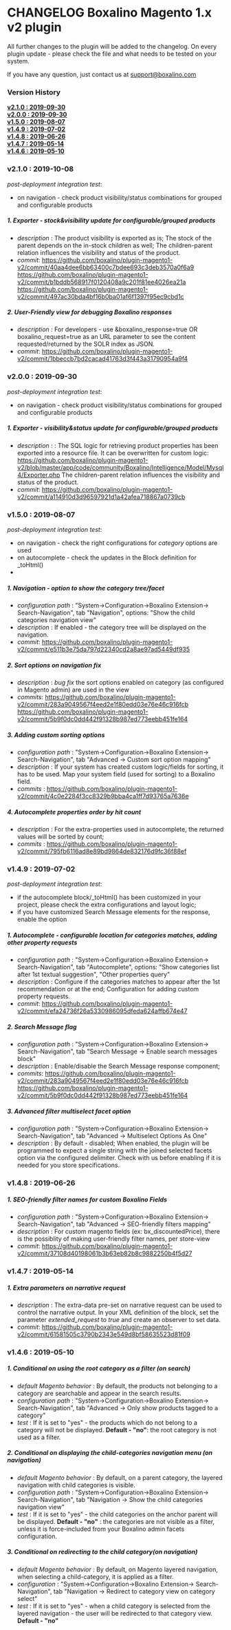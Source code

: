 # CHANGELOG Boxalino Magento 1.x v2 plugin 

All further changes to the plugin will be added to the changelog.
On every plugin update - please check the file and what needs to be tested on your system.

If you have any question, just contact us at support@boxalino.com

### Version History
**[v2.1.0 : 2019-09-30](#v2.1.0)**<br>
**[v2.0.0 : 2019-09-30](#v2.0.0)**<br>
**[v1.5.0 : 2019-08-07](#v1.5.0)**<br>
**[v1.4.9 : 2019-07-02](#v1.4.9)**<br>
**[v1.4.8 : 2019-06-26](#v1.4.8)**<br>
**[v1.4.7 : 2019-05-14](#v1.4.7)**<br>
**[v1.4.6 : 2019-05-10](#v1.4.6)**<br>

<a name="v2.1.0"></a>
### v2.1.0 : 2019-10-08
_post-deployment integration test_: 
* on navigation - check product visibility/status combinations for grouped and configurable products
 
##### 1. Exporter - stock&visibility update for configurable/grouped products
* _description_ : The product visibility is exported as is; The stock of the parent depends on the in-stock children as well; The children-parent relation influences the visibility and status of the product. 
* _commit_: https://github.com/boxalino/plugin-magento1-v2/commit/40aa4dee6bb63400c7bdee693c3deb3570a0f6a9
https://github.com/boxalino/plugin-magento1-v2/commit/b1bddb568917f0120408a9c201f81ee4026ea21a
https://github.com/boxalino/plugin-magento1-v2/commit/497ac30bda4bf16b0ba01af6f1397f95ec9cbd1c

##### 2. User-Friendly view for debugging Boxalino responses
* _description_ : For developers - use &boxalino_response=true OR boxalino_request=true as an URL parameter to see the content requested/returned by the SOLR index as JSON.
* _commit_: https://github.com/boxalino/plugin-magento1-v2/commit/1bbeccb7bd2cacad41763d3f443a31790954a9f4


<a name="v2.0.0"></a>
### v2.0.0 : 2019-09-30
_post-deployment integration test_: 
* on navigation - check product visibility/status combinations for grouped and configurable products

##### 1. Exporter - visibility&status update for configurable/grouped products
* _description_ : : The SQL logic for retrieving product properties has been exported into a resource file. 
It can be overwritten for custom logic: 
https://github.com/boxalino/plugin-magento1-v2/blob/master/app/code/community/Boxalino/Intelligence/Model/Mysql4/Exporter.php 
The children-parent relation influences the visibility and status of the product.
* _commit_: https://github.com/boxalino/plugin-magento1-v2/commit/a114910d3d96597921d1a42afea718867a0739cb



<a name="v1.5.0"></a>
### v1.5.0 : 2019-08-07
_post-deployment integration test_: 
* on navigation - check the right configurations for _category_ options are used
* on autocomplete - check the updates in the Block definition for _toHtml()
* 
##### 1. Navigation - option to show the category tree/facet
* *configuration path* : "System->Configuration->Boxalino Extension-> Search-Navigation", tab "Navigation", options: "Show the child categories navigation view"
* _description_ : If enabled - the category tree will be displayed on the navigation.
* _commit_: https://github.com/boxalino/plugin-magento1-v2/commit/e511b3e75da797d22340cd2a8ae97ad5449df935

##### 2. Sort options on navigation fix
* _description_ : *bug fix* the sort options enabled on category (as configured in Magento admin) are used in the view
* _commits_: https://github.com/boxalino/plugin-magento1-v2/commit/283a9049567f4eed2e1f80edd03e76e46c916fcb
https://github.com/boxalino/plugin-magento1-v2/commit/5b9f0dc0dd442f91328b987ed773eebb451fe164

##### 3. Adding custom sorting options
* *configuration path* : "System->Configuration->Boxalino Extension-> Search-Navigation", tab "Advanced -> Custom sort option mapping"
* _description_ : If your system has created custom logic/fields for sorting, it has to be used. Map your system field (used for sorting) to a Boxalino field.
* _commits_ : https://github.com/boxalino/plugin-magento1-v2/commit/4c0e2284f3cc8329b9bba4ca1ff7d93765a7636e

##### 4. Autocomplete properties order by hit count
* _description_ : For the extra-properties used in autocomplete, the returned values will be sorted by count;
* _commits_ : https://github.com/boxalino/plugin-magento1-v2/commit/795fb6116ad8e89bd9864de832176d9fc36f88ef


<a name="v1.4.9"></a>
### v1.4.9 : 2019-07-02
_post-deployment integration test_: 
* if the autocomplete block/_toHtml() has been customized in your project, please check the extra configurations and layout logic;
* if you have customized Search Message elements for the response, enable the option
##### 1. Autocomplete - configurable location for categories matches, adding other property requests
* *configuration path* : "System->Configuration->Boxalino Extension-> Search-Navigation", tab "Autocomplete", options: "Show categories list after 1st textual suggestion", "Other properties query"
* _description_ : Configure if the categories matches to appear after the 1st recommendation or at the end; Configuration for adding custom property requests.
* _commit_: https://github.com/boxalino/plugin-magento1-v2/commit/efa24736f26a5330986095dfeda624affb674e47

##### 2. Search Message flag 
* *configuration path* : "System->Configuration->Boxalino Extension-> Search-Navigation", tab "Search Message -> Enable search messages block"
* _description_ : Enable/disable the Search Message response component;
* _commits_: https://github.com/boxalino/plugin-magento1-v2/commit/283a9049567f4eed2e1f80edd03e76e46c916fcb
https://github.com/boxalino/plugin-magento1-v2/commit/5b9f0dc0dd442f91328b987ed773eebb451fe164

##### 3. Advanced filter multiselect facet option 
* *configuration path* : "System->Configuration->Boxalino Extension-> Search-Navigation", tab "Advanced -> Multiselect Options As One"
* _description_ : By default - disabled; When enabled, the plugin will be programmed to expect a single string with the joined selected facets option via the configured delimiter. Check with us before enabling if it is needed for you store specifications.


<a name="v1.4.8"></a>
### v1.4.8 : 2019-06-26
##### 1. SEO-friendly filter names for custom Boxalino Fields
* *configuration path* : "System->Configuration->Boxalino Extension-> Search-Navigation", tab "Advanced -> SEO-friendly filters mapping"
* _description_ : For custom magento fields (ex: bx_discountedPrice), there is the possiblity of making user-friendly filter names, per store-view
* _commit_: https://github.com/boxalino/plugin-magento1-v2/commit/37108d40198061b3b63eb82b8c9882250b4f5d27

<a name="v1.4.7"></a>
### v1.4.7 : 2019-05-14
##### 1. Extra parameters on narrative request
* _description_ : The extra-data pre-set on narrative request can be used to control the narrative output.
In your XML definition of the block, set the parameter _extended_request_ to _true_ and create an observer to set data.
* _commit_: https://github.com/boxalino/plugin-magento1-v2/commit/61581505c3790b2343e549d8bf58635523d81f09

<a name="v1.4.6"></a>
### v1.4.6 : 2019-05-10
##### 1. Conditional on using the root category as a filter (on search)
* *default Magento behavior* : By default, the products not belonging to a category are searchable and appear in the search results.
* *configuration path* : "System->Configuration->Boxalino Extension-> Search-Navigation", tab "Advanced -> Only show products tagged to a category"
* _test_ : If it is set to "yes" - the products which do not belong to a category will not be displayed.
**Default - "no"**: the root category is not used as a filter.

##### 2. Conditional on displaying the child-categories navigation menu (on navigation)
* *default Magento behavior* : By default, on a parent category, the layered navigation with child categories is visible.
* *configuration path* : "System->Configuration->Boxalino Extension-> Search-Navigation", tab "Navigation -> Show the child categories navigation view"
* *test* : 
If it is set to "yes" - the child categories on the anchor parent will be displayed.
**Default -  "no"** : the categories are not visible as a filter, unless it is force-included from your Boxalino admin facets configuration.

##### 3. Conditional on redirecting to the child category(on navigation)
* *default Magento behavior* : By default, on Magento layered navigation, when selecting a child-category, it is applied as a filter.
* *configuration* : "System->Configuration->Boxalino Extension-> Search-Navigation", tab "Navigation -> Redirect to category view on category select"
* *test* : If it is set to "yes" - when a child category is selected from the layered navigation - the user will be redirected to that category view.
**Default - "no"**